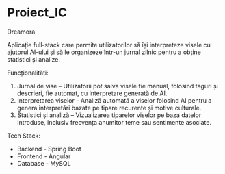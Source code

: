 # Proiect_IC

Dreamora

Aplicație full-stack care permite utilizatorilor să își interpreteze visele cu ajutorul AI-ului și să le organizeze într-un jurnal zilnic pentru a obține statistici și analize.

Funcționalități:
1. Jurnal de vise – Utilizatorii pot salva visele fie manual, folosind taguri și descrieri, fie automat, cu interpretare generată de AI.
2. Interpretarea viselor – Analiză automată a viselor folosind AI pentru a genera interpretări bazate pe tipare recurente și motive culturale.
3. Statistici și analiză – Vizualizarea tiparelor viselor pe baza datelor introduse, inclusiv frecvența anumitor teme sau sentimente asociate.

Tech Stack:
* Backend - Spring Boot
* Frontend - Angular
* Database - MySQL

